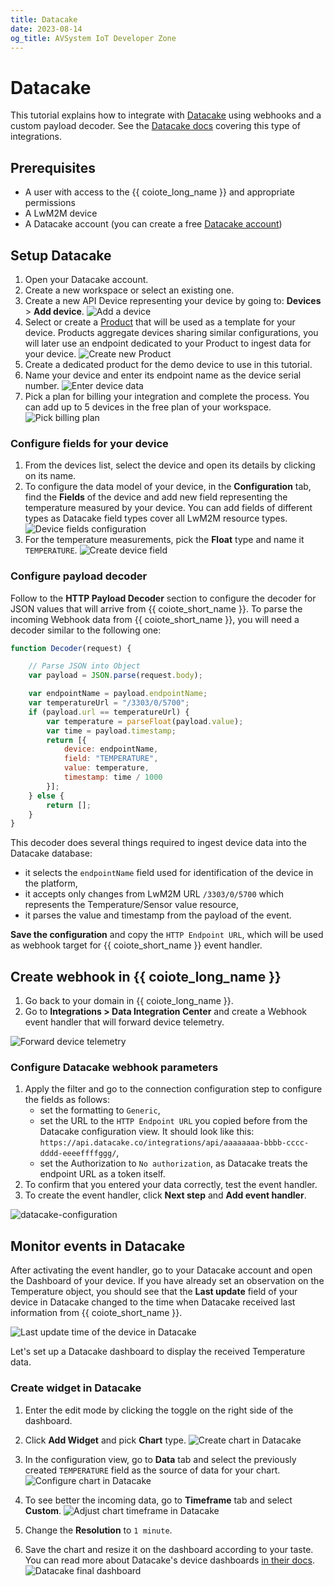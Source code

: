 ```yaml
---
title: Datacake
date: 2023-08-14
og_title: AVSystem IoT Developer Zone
---
```


# Datacake

This tutorial explains how to integrate with [Datacake](https://datacake.co/) using webhooks and a custom payload decoder. See the [Datacake docs](https://docs.datacake.de/integrations/webhook) covering this type of integrations.

## Prerequisites

* A user with access to the {{ coiote_long_name }} and appropriate permissions
* A LwM2M device
* A Datacake account (you can create a free [Datacake account](https://app.datacake.de/signup))


## Setup Datacake

1. Open your Datacake account.
2. Create a new workspace or select an existing one.
3. Create a new API Device representing your device by going to: **Devices** > **Add device**.
    ![Add a device](../images/datacake-add-device.webp "Add a device")
4. Select or create a [Product](https://docs.datacake.de/device/product) that will be used as a template for your device. Products aggregate devices sharing similar configurations, you will later use an endpoint dedicated to your Product to ingest data for your device.
    ![Create new Product](../images/datacake-add-product.webp "Create new Product")
5. Create a dedicated product for the demo device to use in this tutorial.
6. Name your device and enter its endpoint name as the device serial number.
    ![Enter device data](../images/datacake-enter-device-data.webp "Enter device data")
7. Pick a plan for billing your integration and complete the process. You can add up to 5 devices in the free plan of your workspace.
    ![Pick billing plan](../images/datacake-select-plan.webp "Pick billing plan")

### Configure fields for your device

1. From the devices list, select the device and open its details by clicking on its name.
2. To configure the data model of your device, in the **Configuration** tab, find the **Fields** of the device and add new field representing the temperature measured by your device. You can add fields of different types as Datacake field types cover all LwM2M resource types.
    ![Device fields configuration](../images/datacake-fields.webp "Device fields configuration")
3. For the temperature measurements, pick the **Float** type and name it `TEMPERATURE`.
    ![Create device field](../images/datacake-add-field.webp "Create device field")

### Configure payload decoder

Follow to the **HTTP Payload Decoder** section to configure the decoder for JSON values that will arrive from {{ coiote_short_name }}. To parse the incoming Webhook data from {{ coiote_short_name }}, you will need a decoder similar to the following one:

```javascript
function Decoder(request) {

    // Parse JSON into Object
    var payload = JSON.parse(request.body);

    var endpointName = payload.endpointName;
    var temperatureUrl = "/3303/0/5700";
    if (payload.url == temperatureUrl) {
   		var temperature = parseFloat(payload.value);
   		var time = payload.timestamp;
   		return [{
   			device: endpointName,
   			field: "TEMPERATURE",
   			value: temperature,
   			timestamp: time / 1000
   		}];
    } else {
    	return [];
    }
}
```

This decoder does several things required to ingest device data into the Datacake database:

- it selects the `endpointName` field used for identification of the device in the platform,
- it accepts only changes from LwM2M URL `/3303/0/5700` which represents the Temperature/Sensor value resource,
- it parses the value and timestamp from the payload of the event.


**Save the configuration** and copy the `HTTP Endpoint URL`, which will be used as webhook target for {{ coiote_short_name }} event handler.

## Create webhook in {{ coiote_long_name }}

1. Go back to your domain in {{ coiote_long_name }}.
2. Go to **Integrations > Data Integration Center** and create a Webhook event handler that will forward device telemetry.

![Forward device telemetry](../images/datacake-filter-config.webp "Forward device telemetry")

### Configure Datacake webhook parameters

1. Apply the filter and go to the connection configuration step to configure the fields as follows:
    - set the formatting to `Generic`,
    - set the URL to the `HTTP Endpoint URL` you copied before from the Datacake configuration view. It should look like this: `https://api.datacake.co/integrations/api/aaaaaaaa-bbbb-cccc-dddd-eeeeffffggg/`,
    - set the Authorization to `No authorization`, as Datacake treats the endpoint URL as a token itself.
2. To confirm that you entered your data correctly, test the event handler.
3. To create the event handler, click **Next step** and **Add event handler**.

![datacake-configuration](../images/datacake-configuration.webp)

## Monitor events in Datacake

After activating the event handler, go to your Datacake account and open the Dashboard of your device. If you have already set an observation on the Temperature object, you should see that the **Last update** field of your device in Datacake changed to the time when Datacake received last information from {{ coiote_short_name }}.

![Last update time of the device in Datacake](../images/datacake-last-update.webp "Last update time of the device in Datacake")

Let's set up a Datacake dashboard to display the received Temperature data.

### Create widget in Datacake

1. Enter the edit mode by clicking the toggle on the right side of the dashboard.

2. Click **Add Widget** and pick **Chart** type.
    ![Create chart in Datacake](../images/datacake-add-chart.webp "Create chart in Datacake")

3. In the configuration view, go to **Data** tab and select the previously created `TEMPERATURE` field as the source of data for your chart.
    ![Configure chart in Datacake](../images/datacake-configure-chart.webp "Configure chart in Datacake")

4. To see better the incoming data, go to **Timeframe** tab and select **Custom**.
    ![Adjust chart timeframe in Datacake](../images/datacake-adjust-timeframe.webp "Adjust chart timeframe in Datacake")

5. Change the **Resolution** to `1 minute`.

6. Save the chart and resize it on the dashboard according to your taste. You can read more about Datacake's device dashboards [in their docs](https://docs.datacake.de/dashboards/public-dashboard).
    ![Datacake final dashboard](../images/datacake-final-dashboard.webp "Datacake final dashboard")
